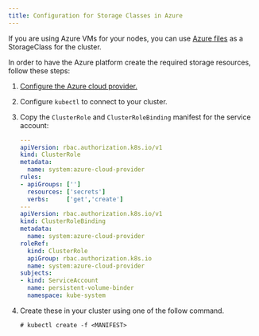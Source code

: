 ```yaml
---
title: Configuration for Storage Classes in Azure
---
```


If you are using Azure VMs for your nodes, you can use [Azure files](https://docs.microsoft.com/en-us/azure/aks/azure-files-dynamic-pv) as a StorageClass for the cluster.

In order to have the Azure platform create the required storage resources, follow these steps:

1.  [Configure the Azure cloud provider.](../set-up-cloud-providers/other-cloud-providers/azure.md)
1.  Configure `kubectl` to connect to your cluster.
1.  Copy the `ClusterRole` and `ClusterRoleBinding` manifest for the service account:
      ```yml
      ---
      apiVersion: rbac.authorization.k8s.io/v1
      kind: ClusterRole
      metadata:
        name: system:azure-cloud-provider
      rules:
      - apiGroups: ['']
        resources: ['secrets']
        verbs:     ['get','create']
      ---
      apiVersion: rbac.authorization.k8s.io/v1
      kind: ClusterRoleBinding
      metadata:
        name: system:azure-cloud-provider
      roleRef:
        kind: ClusterRole
        apiGroup: rbac.authorization.k8s.io
        name: system:azure-cloud-provider
      subjects:
      - kind: ServiceAccount
        name: persistent-volume-binder
        namespace: kube-system
      ```

1.  Create these in your cluster using one of the follow command.

    ```
    # kubectl create -f <MANIFEST>
    ```
